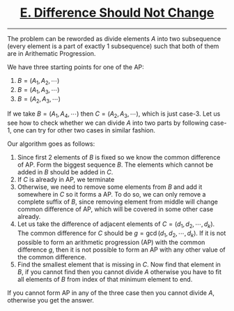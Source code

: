 # <center><u>[E. Difference Should Not Change](https://www.hackerrank.com/contests/algorithmic-grand-prix-pecfest2023/challenges/difference-should-not-change)</u></center>
---

The problem can be reworded as divide elements $A$ into two subsequence (every element is a part of exactly $1$ subsequence) such that both of them are in Arithematic Progression. 

We have three starting points for one of the AP:
1. $B = (A_1, A_2, \cdots)$
2. $B = (A_1, A_3, \cdots)$
3. $B = (A_2, A_3, \cdots)$

If we take $B = (A_1, A_4, \cdots)$ then $C = (A_2, A_3, \cdots)$, which is just case-$3$. Let us see how to check whether we can divide $A$ into two parts by following case-$1$, one can try for other two cases in similar fashion.

Our algorithm goes as follows:
1. Since first $2$ elements of $B$ is fixed so we know the common difference of AP. Form the biggest sequence $B$. The elements which cannot be added in $B$ should be added in $C$.
2. If $C$ is already in AP, we terminate
3. Otherwise, we need to remove some elements from $B$ and add it somewhere in $C$ so it forms a AP. To do so, we can only remove a complete suffix of $B$, since removing element from middle will change common difference of AP, which will be covered in some other case already.
4. Let us take the difference of adjacent elements of $C = (d_1, d_2, \cdots, d_k)$. The common difference for $C$ should be $g = \gcd(d_1, d_2, \cdots, d_k)$. If it is not possible to form an arithmetic progression (AP) with the common difference $g$, then it is not possible to form an AP with any other value of the common difference.
5. Find the smallest element that is missing in $C$. Now find that element in $B$, if you cannot find then you cannot divide $A$ otherwise you have to fit all elements of $B$ from index of that minimum element to end.

If you cannot form AP in any of the three case then you cannot divide $A$, otherwise you get the answer.